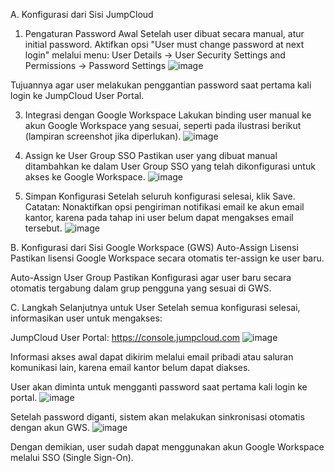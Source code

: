 A. Konfigurasi dari Sisi JumpCloud
1. Pengaturan Password Awal
Setelah user dibuat secara manual, atur initial password. Aktifkan opsi "User must change password at next login" melalui menu:
User Details → User Security Settings and Permissions → Password Settings
![image](https://github.com/user-attachments/assets/c6207dd9-2482-4365-a0a2-890291e5ace8)

Tujuannya agar user melakukan penggantian password saat pertama kali login ke JumpCloud User Portal.

3. Integrasi dengan Google Workspace
Lakukan binding user manual ke akun Google Workspace yang sesuai, seperti pada ilustrasi berikut (lampiran screenshot jika diperlukan).
![image](https://github.com/user-attachments/assets/c7b699b9-74b4-4735-9589-4d7f809db6d9)

4. Assign ke User Group SSO
Pastikan user yang dibuat manual ditambahkan ke dalam User Group SSO yang telah dikonfigurasi untuk akses ke Google Workspace.
![image](https://github.com/user-attachments/assets/78565c18-8fe3-4951-808f-c964694c4e7a)

5. Simpan Konfigurasi
Setelah seluruh konfigurasi selesai, klik Save.
Catatan: Nonaktifkan opsi pengiriman notifikasi email ke akun email kantor, karena pada tahap ini user belum dapat mengakses email tersebut.
![image](https://github.com/user-attachments/assets/663fa1f0-2588-470f-bba7-4cf3ad68a34a)

B. Konfigurasi dari Sisi Google Workspace (GWS)
Auto-Assign Lisensi
Pastikan lisensi Google Workspace secara otomatis ter-assign ke user baru.

Auto-Assign User Group
Pastikan Konfigurasi agar user baru secara otomatis tergabung dalam grup pengguna yang sesuai di GWS.

C. Langkah Selanjutnya untuk User
Setelah semua konfigurasi selesai, informasikan user untuk mengakses:

JumpCloud User Portal: https://console.jumpcloud.com
![image](https://github.com/user-attachments/assets/9daf6bfd-2f21-4c67-8694-64811e2b41b6)

Informasi akses awal dapat dikirim melalui email pribadi atau saluran komunikasi lain, karena email kantor belum dapat diakses.

User akan diminta untuk mengganti password saat pertama kali login ke portal.
![image](https://github.com/user-attachments/assets/b4d2af42-7d31-46ac-9ebc-49e503df6f8b)


Setelah password diganti, sistem akan melakukan sinkronisasi otomatis dengan akun GWS.
![image](https://github.com/user-attachments/assets/df8a820d-e9c0-4caa-a50c-6e71013d7210)

Dengan demikian, user sudah dapat menggunakan akun Google Workspace melalui SSO (Single Sign-On).









